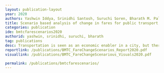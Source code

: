 ```yaml
---
layout: publication-layout
year: 2020
authors: Yashwin Iddya, Srinidhi Santosh, Suruchi Soren, Bharath M. Palavalli
title: Scenario based analysis of change in fares for public transport, ridership, congestion and emissions in Bangalore
categories: publication
ide: bmtcfarescenarios2020
authorid: yashwin, srinidhi, suruchi, bharath
tag: publications
desc: Transportation is seen as an economic enabler in a city, but there is another critical role played by transportation in social mobility that is mostly ignored. Transportation connects communities to employment, education, and vital services which promote social mobility. As linkages between transportation and economic growth was given more prominence historically, traditional transport planning and evaluation are concerned with efficiency and speed improvement, thus social mobility remains neglected. Moreover, focus on speed improvement led to greater promotion of car-based transport leading to adverse environmental impact, and greater speeds has resulted in greater fatality rates. Thus, new paradigms of sustainable transport planning focus on bringing social mobility and environmental impact to the forefront, alongside economic factors. <br><br>In this report, we focus on the city of Bangalore. In order for transportation to be more sustainable in Bangalore, promoting a greater modal share for Bangalore Metropolitan Transport Corporation (BMTC) becomes a critical strategy. Demands for reduction of fare from various quarters has been proposed as a way to increase ridership, but on the other hand, the other the annual losses of BMTC are a cause of concern. Given the various complexities involved, what are the trade-offs and consequences of reduction in fares in building towards sustainable transportation for Bangalore? Scenario-based analysis allows us to examine different what-if questions or future scenarios, and explore consequences and trade-offs of these options. In this report, we present a scenario-based analysis of change in BMTC’s fare to understand possible strategies towards a sustainable transportation for Bangalore. The scenario-based analysis is presented in light of the financial implication for BMTC, environmental effects and ease of movement in the city of Bangalore.
reportlink: /publications/BMTC_FareChangeScenarios_Report2020.pdf
visuallink: /publications/BMTC_FareChangeScenarious_Visuals2020.pdf

permalink: /publications/bmtcfarescenarios/
---
```

